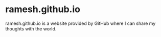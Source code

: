 # ramesh.github.io
ramesh.github.io is a website provided by GitHub where I can share my thoughts with the world. 
